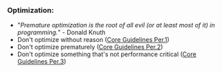 ### Optimization:

- "_Premature optimization is the root of all evil (or at least most of it) in programming._" - Donald Knuth
- Don't optimize without reason ([Core Guidelines Per.1](http://isocpp.github.io/CppCoreGuidelines/CppCoreGuidelines#Rper-reason))
- Don't optimize prematurely ([Core Guidelines Per.2](http://isocpp.github.io/CppCoreGuidelines/CppCoreGuidelines#Rper-Knuth))
- Don't optimize something that's not performance critical ([Core Guidelines Per.3](http://isocpp.github.io/CppCoreGuidelines/CppCoreGuidelines#Rper-critical))
